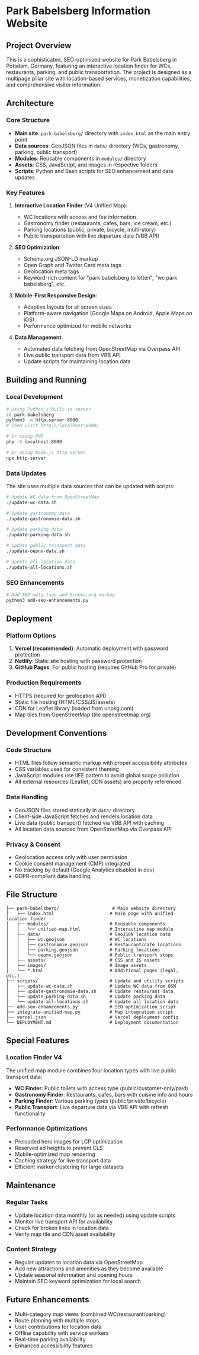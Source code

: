 # Park Babelsberg Information Website

## Project Overview

This is a sophisticated, SEO-optimized website for Park Babelsberg in Potsdam, Germany, featuring an interactive location finder for WCs, restaurants, parking, and public transportation. The project is designed as a multipage pillar site with location-based services, monetization capabilities, and comprehensive visitor information.

## Architecture

### Core Structure
- **Main site**: `park-babelsberg/` directory with `index.html` as the main entry point
- **Data sources**: GeoJSON files in `data/` directory (WCs, gastronomy, parking, public transport)
- **Modules**: Reusable components in `modules/` directory
- **Assets**: CSS, JavaScript, and images in respective folders
- **Scripts**: Python and Bash scripts for SEO enhancement and data updates

### Key Features
1. **Interactive Location Finder** (V4 Unified Map):
   - WC locations with access and fee information
   - Gastronomy finder (restaurants, cafes, bars, ice cream, etc.)
   - Parking locations (public, private, bicycle, multi-story)
   - Public transportation with live departure data (VBB API)

2. **SEO Optimization**:
   - Schema.org JSON-LD markup
   - Open Graph and Twitter Card meta tags
   - Geolocation meta tags
   - Keyword-rich content for "park babelsberg toiletten", "wc park babelsberg", etc.

3. **Mobile-First Responsive Design**:
   - Adaptive layouts for all screen sizes
   - Platform-aware navigation (Google Maps on Android, Apple Maps on iOS)
   - Performance optimized for mobile networks

4. **Data Management**:
   - Automated data fetching from OpenStreetMap via Overpass API
   - Live public transport data from VBB API
   - Update scripts for maintaining location data

## Building and Running

### Local Development
```bash
# Using Python's built-in server
cd park-babelsberg
python3 -m http.server 8000
# Then visit http://localhost:8000/

# Or using PHP
php -S localhost:8000

# Or using Node.js http-server
npx http-server
```

### Data Updates
The site uses multiple data sources that can be updated with scripts:

```bash
# Update WC data from OpenStreetMap
./update-wc-data.sh

# Update gastronomy data
./update-gastronomie-data.sh

# Update parking data
./update-parking-data.sh

# Update public transport data
./update-oepnv-data.sh

# Update all location data
./update-all-locations.sh
```

### SEO Enhancements
```bash
# Add SEO meta tags and Schema.org markup
python3 add-seo-enhancements.py
```

## Deployment

### Platform Options
1. **Vercel (recommended)**: Automatic deployment with password protection
2. **Netlify**: Static site hosting with password protection
3. **GitHub Pages**: For public hosting (requires GitHub Pro for private)

### Production Requirements
- HTTPS (required for geolocation API)
- Static file hosting (HTML/CSS/JS/assets)
- CDN for Leaflet library (loaded from unpkg.com)
- Map tiles from OpenStreetMap (tile.openstreetmap.org)

## Development Conventions

### Code Structure
- HTML files follow semantic markup with proper accessibility attributes
- CSS variables used for consistent theming
- JavaScript modules use IIFE pattern to avoid global scope pollution
- All external resources (Leaflet, CDN assets) are properly referenced

### Data Handling
- GeoJSON files stored statically in `data/` directory
- Client-side JavaScript fetches and renders location data
- Live data (public transport) fetched via VBB API with caching
- All location data sourced from OpenStreetMap via Overpass API

### Privacy & Consent
- Geolocation access only with user permission
- Cookie consent management (CMP) integrated
- No tracking by default (Google Analytics disabled in dev)
- GDPR-compliant data handling

## File Structure

```
├── park-babelsberg/                    # Main website directory
│   ├── index.html                     # Main page with unified location finder
│   ├── modules/                       # Reusable components
│   │   └── unified-map.html           # Interactive map module
│   ├── data/                          # GeoJSON location data
│   │   ├── wc.geojson                 # WC locations
│   │   ├── gastronomie.geojson        # Restaurant/cafe locations
│   │   ├── parking.geojson            # Parking locations
│   │   └── oepnv.geojson              # Public transport stops
│   ├── assets/                        # CSS and JS assets
│   ├── images/                        # Image assets
│   └── *.html                         # Additional pages (legal, etc.)
├── scripts/                           # Update and utility scripts
│   ├── update-wc-data.sh              # Update WC data from OSM
│   ├── update-gastronomie-data.sh     # Update restaurant data
│   ├── update-parking-data.sh         # Update parking data
│   └── update-all-locations.sh        # Update all location data
├── add-seo-enhancements.py            # SEO optimization script
├── integrate-unified-map.py           # Map integration script
├── vercel.json                        # Vercel deployment config
└── DEPLOYMENT.md                      # Deployment documentation
```

## Special Features

### Location Finder V4
The unified map module combines four location types with live public transport data:
- **WC Finder**: Public toilets with access type (public/customer-only/paid)
- **Gastronomy Finder**: Restaurants, cafes, bars with cuisine info and hours
- **Parking Finder**: Various parking types (public/private/bicycle)
- **Public Transport**: Live departure data via VBB API with refresh functionality

### Performance Optimizations
- Preloaded hero images for LCP optimization
- Reserved ad heights to prevent CLS
- Mobile-optimized map rendering
- Caching strategy for live transport data
- Efficient marker clustering for large datasets

## Maintenance

### Regular Tasks
- Update location data monthly (or as needed) using update scripts
- Monitor live transport API for availability
- Check for broken links in location data
- Verify map tile and CDN asset availability

### Content Strategy
- Regular updates to location data via OpenStreetMap
- Add new attractions and amenities as they become available
- Update seasonal information and opening hours
- Maintain SEO keyword optimization for local search

## Future Enhancements
- Multi-category map views (combined WC/restaurant/parking)
- Route planning with multiple stops
- User contributions for location data
- Offline capability with service workers
- Real-time parking availability
- Enhanced accessibility features